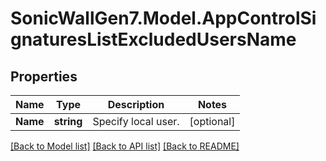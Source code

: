 # SonicWallGen7.Model.AppControlSignaturesListExcludedUsersName

## Properties

Name | Type | Description | Notes
------------ | ------------- | ------------- | -------------
**Name** | **string** | Specify local user. | [optional] 

[[Back to Model list]](../README.md#documentation-for-models) [[Back to API list]](../README.md#documentation-for-api-endpoints) [[Back to README]](../README.md)

